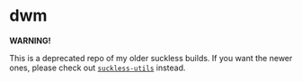 # dwm

**WARNING!**

This is a deprecated repo of my older suckless builds.
If you want the newer ones, please check out [`suckless-utils`](https://github.com/Lucas-mother3/suckless-utils) instead.

